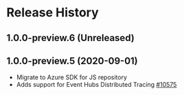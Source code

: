 # Release History

## 1.0.0-preview.6 (Unreleased)

## 1.0.0-preview.5 (2020-09-01)

- Migrate to Azure SDK for JS repository
- Adds support for Event Hubs Distributed Tracing [#10575](https://github.com/Azure/azure-sdk-for-js/pull/10575)

